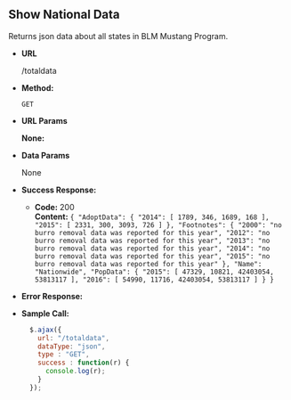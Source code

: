 **Show National Data**
----
  Returns json data about all states in BLM Mustang Program.

* **URL**

  /totaldata

* **Method:**

  `GET`

*  **URL Params**

   **None:**

* **Data Params**

  None

* **Success Response:**

  * **Code:** 200 <br />
    **Content:** `{
    "AdoptData": {
        "2014": [
            1789,
            346,
            1689,
            168
        ],
        "2015": [
            2331,
            300,
            3093,
            726
        ]
    },
    "Footnotes": {
        "2000": "no burro removal data was reported for this year",
        "2012": "no burro removal data was reported for this year",
        "2013": "no burro removal data was reported for this year",
        "2014": "no burro removal data was reported for this year",
        "2015": "no burro removal data was reported for this year"
    },
    "Name": "Nationwide",
    "PopData": {
        "2015": [
            47329,
            10821,
            42403054,
            53813117
        ],
        "2016": [
            54990,
            11716,
            42403054,
            53813117
        ]
    }
}`

* **Error Response:**


* **Sample Call:**

  ```javascript
    $.ajax({
      url: "/totaldata",
      dataType: "json",
      type : "GET",
      success : function(r) {
        console.log(r);
      }
    });
  ```